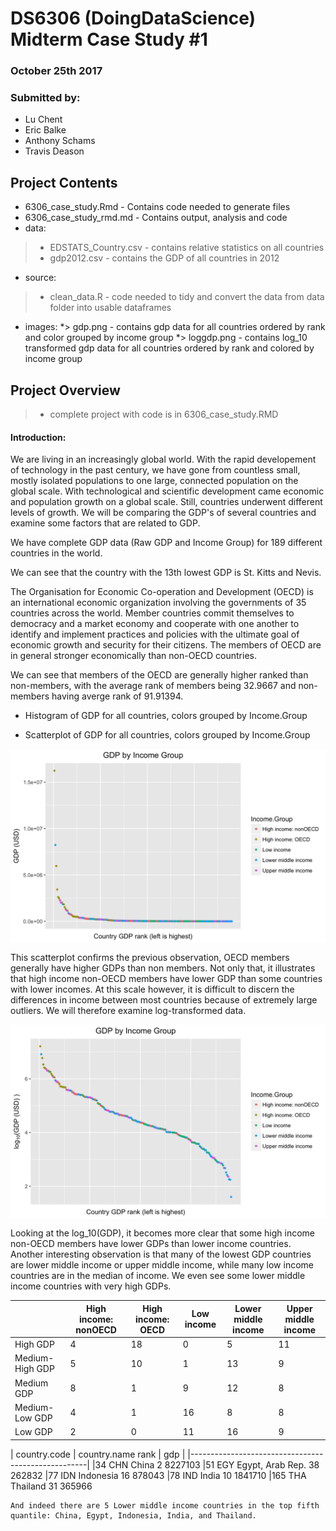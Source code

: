 # DS6306 (DoingDataScience) Midterm Case Study #1
### October 25th 2017

### Submitted by:
* Lu Chent
* Eric Balke
* Anthony Schams
* Travis Deason

## Project Contents
* 6306_case_study.Rmd - Contains code needed to generate files
* 6306_case_study_rmd.md - Contains output, analysis and code
* data:
>* EDSTATS_Country.csv - contains relative statistics on all countries 
>* gdp2012.csv - contains the GDP of all countries in 2012
* source:
>* clean_data.R - code needed to tidy and convert the data from data folder into usable dataframes
* images:
*> gdp.png - contains gdp data for all countries ordered by rank and color grouped by income group
*> loggdp.png - contains log_10 transformed gdp data for all countries ordered by rank and colored by income group

## Project Overview
>* complete project with code is in 6306_case_study.RMD

#### Introduction:
We are living in an increasingly global world. With the rapid developement of technology in the past century, we have gone from countless small, mostly isolated populations to one large, connected population on the global scale. With technological and scientific development came economic and population growth on a global scale. Still, countries underwent different levels of growth. We will be comparing the GDP's of several countries and examine some factors that are related to GDP. 


We have complete GDP data (Raw GDP and Income Group) for 189 different countries in the world. 

We can see that the country with the 13th lowest GDP is St. Kitts and Nevis. 

The Organisation for Economic Co-operation and Development (OECD) is an international economic organization involving the governments of 35 countries across the world. Member countries commit themselves to democracy and a market economy and cooperate with one another to identify and implement practices and policies with the ultimate goal of economic growth and security for their citizens.
The members of OECD are in general stronger economically than non-OECD countries. 

We can see that members of the OECD are generally higher ranked than non-members, with the average rank of members being 32.9667 and non-members having averge rank of 91.91394.

* Histogram of GDP for all countries, colors grouped by Income.Group


* Scatterplot of GDP for all countries, colors grouped by Income.Group

<img src="images/gdp.png" style="display: block; margin: auto;" />

This scatterplot confirms the previous observation, OECD members generally have higher GDPs than non members. Not only that, it illustrates that high income non-OECD members have lower GDP than some countries with lower incomes. At this scale however, it is difficult to discern the differences in income between most countries because of extremely large outliers. We will therefore examine log-transformed data. 

<img src="images/loggdp.png" style="display: block; margin: auto;" />

Looking at the log_10(GDP), it becomes more clear that some high income non-OECD members have lower GDPs than lower income countries. Another interesting observation is that many of the lowest GDP countries are lower middle income or upper middle income, while many low income countries are in the median of income. We even see some lower middle income countries with very high GDPs.


                  
|                   | High income: nonOECD | High income: OECD | Low income  | Lower middle income | Upper middle income
|-------------------|----------------------|-------------------|-------------|---------------------|--------------------|                 
|   High GDP        |                   4  |              18   |       0     |         5           |       11           |
|   Medium-High GDP |                   5  |              10   |      1      |        13           |        9           |
|   Medium GDP      |                   8  |               1   |       9     |        12           |        8           |
|   Medium-Low GDP  |                   4  |               1   |      16     |         8           |        8           |
|   Low GDP         |                   2  |               0   |      11     |        16           |        9           |
                  

|      country.code  |   country.name rank |   gdp   |
|----------------------------------------------------|
|34           CHN                 China    2 8227103
|51           EGY      Egypt, Arab Rep.   38  262832
|77           IDN        Indonesia   16  878043
|78           IND         India   10 1841710
|165          THA         Thailand   31  365966
```
And indeed there are 5 Lower middle income countries in the top fifth quantile: China, Egypt, Indonesia, India, and Thailand.
